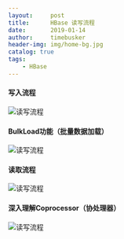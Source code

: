 ```yaml
---
layout:     post
title:      HBase 读写流程
date:       2019-01-14
author:     timebusker
header-img: img/home-bg.jpg
catalog: true
tags:
    - HBase
---
```


#### 写入流程
![读写流程](img/older/hbase/write&read/1.png)


#### BulkLoad功能（批量数据加载）
![读写流程](img/older/hbase/write&read/2.png)

#### 读取流程
![读写流程](img/older/hbase/write&read/3.png)

#### 深入理解Coprocessor（协处理器）
![读写流程](img/older/hbase/write&read/4.png)